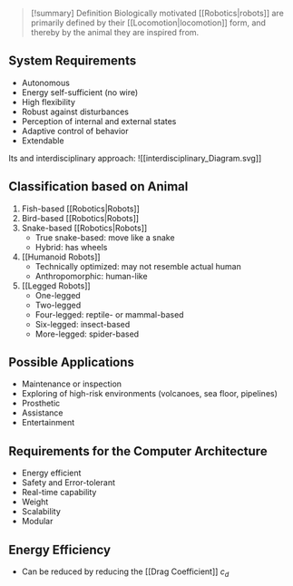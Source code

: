 > [!summary] Definition
> Biologically motivated [[Robotics|robots]] are primarily defined by their [[Locomotion|locomotion]] form, and thereby by the animal they are inspired from. 
## System Requirements
- Autonomous
- Energy self-sufficient (no wire)
- High flexibility
- Robust against disturbances
- Perception of internal and external states
- Adaptive control of behavior 
-  Extendable

Its and interdisciplinary approach:
![[interdisciplinary_Diagram.svg]]

## Classification based on Animal
1. Fish-based [[Robotics|Robots]]
2. Bird-based [[Robotics|Robots]]
3. Snake-based [[Robotics|Robots]]
	- True snake-based: move like a snake
	- Hybrid: has wheels
4. [[Humanoid Robots]]
	- Technically optimized: may not resemble actual human
	- Anthropomorphic: human-like
5. [[Legged Robots]]
	- One-legged
	- Two-legged
	- Four-legged: reptile- or mammal-based
	- Six-legged: insect-based
	- More-legged: spider-based

## Possible Applications
- Maintenance or inspection
- Exploring of high-risk environments (volcanoes, sea floor, pipelines)
- Prosthetic 
- Assistance
- Entertainment

## Requirements for the Computer Architecture
- Energy efficient
- Safety and Error-tolerant
- Real-time capability
- Weight
- Scalability
- Modular

## Energy Efficiency
- Can be reduced by reducing the [[Drag Coefficient]] $c_{d}$
